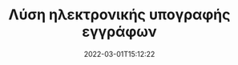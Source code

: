 ---
############################# Static ############################
layout: "product"
date: 2022-03-01T15:12:22
draft: false
#operation: 
#signaturetype: 
#fileformat: 
#productName: Java
lang: el
#productCode: java
#otherformats: 
#breadcrumb: Put  signature on  for Java
product: "Signature"
product_tag: "signature"

############################# Head ############################
head_title: "Εφαρμογές ψηφιακής υπογραφής C# .NET, Java, Node.js"
head_description: "Ενσωματώστε ηλεκτρονικές υπογραφές σε εφαρμογές .NET, Java ή Node.js με το GroupDocs.Signature. Υπογράψτε δημοφιλείς μορφές επιχειρηματικών εγγράφων."

############################# Header ############################
title: "Λύση ηλεκτρονικής υπογραφής εγγράφων"
description: "Υπογράψτε ψηφιακά έγγραφα και εικόνες σε οποιαδήποτε πλατφόρμα χρησιμοποιώντας τα ευέλικτα API και τις λύσεις που βασίζονται σε εφαρμογές για προγραμματιστές και τελικούς χρήστες."

############################# APIs ###############################
apis:
  enable: true

  api:
    # api loop
    - title: "GroupDocs.Signature High Code APIs Include"
      link: "/signature/"
      label: "Προβολή όλων των API High Code"
      api_product:
        # api_product loop
        - link: "/signature/net/"
          img_alt: "GroupDocs.Signature for .NET"
          image: "/border/groupdocs-signature-net.svg"
          product: "GroupDocs.Signature for"
          platform: ".NET"
          content: "Native .NET API για προσθήκη, αναζήτηση και επαλήθευση των πιο δημοφιλών τύπων ψηφιακών υπογραφών σε Microsoft Office, PDF, εικόνες και διάφορες άλλες μορφές σε εφαρμογές .NET."

        # api_product loop
        - link: "/signature/java/"
          img_alt: "GroupDocs.Signature for Java"
          image: "/border/groupdocs-signature-java.svg"
          product: "GroupDocs.Signature for"
          platform: "Java"
          content: "Ενισχύστε τις εφαρμογές Java με δυνατότητες eSignature να υπογράφουν ψηφιακά ένα ευρύ φάσμα εγγράφων και εικόνων σε οποιοδήποτε λειτουργικό σύστημα με εγκατεστημένο το JDK."

        # api_product loop
        - link: "/signature/nodejs-java/"
          img_alt: "GroupDocs.Signature for Node.js via Java"
          image: "/border/groupdocs-signature-nodejs-java.svg"
          product: "GroupDocs.Signature for"
          platform: "Node.js"
          content: "Η λύση Node.js επεκτείνει τις επιχειρηματικές σας εφαρμογές με ψηφιακή υπογραφή. Τοποθετήστε εύκολα ηλεκτρονικές υπογραφές σε δημοφιλή έγγραφα και μορφές εικόνας."

    # api loop
    - title: "GroupDocs.Signature Low Code APIs Include"
      link: "https://products.groupdocs.cloud/signature"
      label: "Προβολή όλων των API χαμηλού κώδικα"
      api_product:
        # api_product loop
        - link: "https://products.groupdocs.cloud/signature/curl"
          img_alt: "GroupDocs.Signature Cloud for cURL"
          image: "https://www.groupdocs.cloud/templates/groupdocscloud/images/sdk/272x272/groupdocs_signature-for-curl.png"
          product: "GroupDocs.Signature"
          platform: "Cloud for cURL"
          content: "Εργαστείτε με το API υπογραφής εγγράφων cURL RESTful για να προσθέσετε και να χειριστείτε διαφορετικούς τύπους υπογραφών σε όλες τις δημοφιλείς μορφές εγγράφων, συμπεριλαμβανομένων των PDF, Word, Excel και εικόνων."

        # api_product loop
        - link: "https://products.groupdocs.cloud/signature/net"
          img_alt: "GroupDocs.Signature Cloud SDK for .NET"
          image: "https://www.groupdocs.cloud/templates/groupdocscloud/images/sdk/272x272/groupdocs_signature-for-net.png"
          product: "GroupDocs.Signature"
          platform: "Cloud SDK for .NET"
          content: "Χρησιμοποιήστε εύκολα το API e-signature RESTful με το .NET SDK για να διαχειριστείτε την ψηφιακή υπογραφή σε διάφορες μορφές εγγράφων σε εφαρμογές .NET."

        # api_product loop
        - link: "https://products.groupdocs.cloud/signature/java"
          img_alt: "GroupDocs.Signature Cloud SDK for Java"
          image: "https://www.groupdocs.cloud/templates/groupdocscloud/images/sdk/272x272/groupdocs_signature-for-java.png"
          product: "GroupDocs.Signature"
          platform: "Cloud SDK for Java"
          content: "Εφαρμόστε προηγμένες δυνατότητες υπογραφής εγγράφων στις εφαρμογές σας java με ειδικά σχεδιασμένο SDK υπογραφής εγγράφων για Java."

    # api loop
    - title: "GroupDocs.Signature Δεν περιλαμβάνονται οι εφαρμογές κώδικα"
      link: "https://products.groupdocs.app/signature"
      label: "Προβολή όλων των εφαρμογών χωρίς κώδικα"
      api_product:
        # api_product loop
        - link: "https://products.groupdocs.app/signature/total"
          img_alt: "GroupDocs.Signature Total"
          image: "https://www.aspose.cloud/templates/asposeapp/images/products/logo/aspose_signature-app.png"
          product: "GroupDocs.Signature"
          platform: "Total"
          content: "Υπογράψτε αρχεία Microsoft Word, Excel, PowerPoint, Visio & PDF με κείμενο, εικόνα, Barcode ή QR-Code."

        # api_product loop
        - link: "https://products.groupdocs.app/signature/docx"
          img_alt: "GroupDocs.Signature DOCX"
          image: "https://www.aspose.cloud/templates/groupdocsapp/images/products/logo/groupdocs_words-app.png"
          product: "GroupDocs.Signature"
          platform: "DOCX"
          content: "Υπογράψτε ψηφιακά έγγραφα Word online απευθείας από το πρόγραμμα περιήγησής σας δωρεάν."

        # api_product loop
        - link: "https://products.groupdocs.app/signature/pdf"
          img_alt: "GroupDocs.Signature PDF"
          image: "https://www.aspose.cloud/templates/groupdocsapp/images/products/logo/groupdocs_pdf-app.png"
          product: "GroupDocs.Signature"
          platform: "PDF"
          content: "Ηλεκτρονική υπογραφή αρχείων PDF χρησιμοποιώντας κείμενο, εικόνα ή γραμμωτό κώδικα από οποιοδήποτε πρόγραμμα περιήγησης Ιστού."

############################# Back to top ###############################
back_to_top:
  enable: true
---